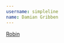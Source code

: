 ```yaml
---
username: simpleline
name: Damian Gribben
---
```


[Robin](https://play.google.com/store/apps/details?id=in.rob.client)
